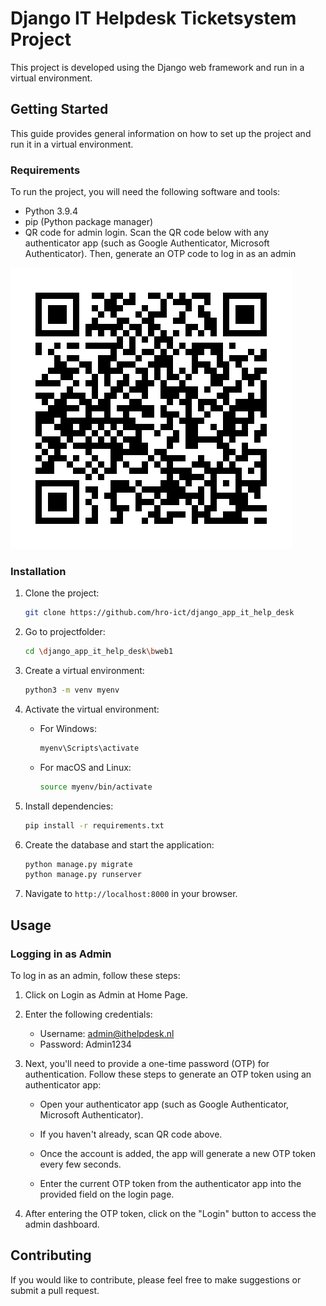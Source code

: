# Django IT Helpdesk Ticketsystem Project

This project is developed using the Django web framework and run in a virtual environment.

## Getting Started

This guide provides general information on how to set up the project and run it in a virtual environment.

### Requirements

To run the project, you will need the following software and tools:

- Python 3.9.4
- pip (Python package manager)
- QR code for admin login. Scan the QR code below with any authenticator app (such as Google Authenticator, Microsoft Authenticator). Then, generate an OTP code to log in as an admin

 ![OTP QR Code](https://github.com/hro-ict/django_app_it_help_desk/blob/main/bweb1/bweb1/otp.png)



### Installation

1. Clone the project:

    ```bash
    git clone https://github.com/hro-ict/django_app_it_help_desk
    ```



2. Go to projectfolder:

    ```bash
    cd \django_app_it_help_desk\bweb1
    ```

3. Create a virtual environment:

    ```bash
    python3 -m venv myenv
    ```

4. Activate the virtual environment:

    - For Windows:

        ```bash
        myenv\Scripts\activate
        ```

    - For macOS and Linux:

        ```bash
        source myenv/bin/activate
        ```

5. Install dependencies:

    ```bash
    pip install -r requirements.txt
    ```

6. Create the database and start the application:

    ```bash
    python manage.py migrate
    python manage.py runserver
    ```

7. Navigate to `http://localhost:8000` in your browser.

## Usage

### Logging in as Admin

To log in as an admin, follow these steps:

1. Click on Login as Admin at Home Page.

2. Enter the following credentials:
   - Username: admin@ithelpdesk.nl
   - Password: Admin1234

3. Next, you'll need to provide a one-time password (OTP) for authentication. Follow these steps to generate an OTP token using an authenticator app:

   - Open your authenticator app (such as Google Authenticator, Microsoft Authenticator).
   
   - If you haven't already, scan QR code above.
   
   - Once the account is added, the app will generate a new OTP token every few seconds.
   
   - Enter the current OTP token from the authenticator app into the provided field on the login page.

4. After entering the OTP token, click on the "Login" button to access the admin dashboard.



## Contributing

If you would like to contribute, please feel free to make suggestions or submit a pull request.


